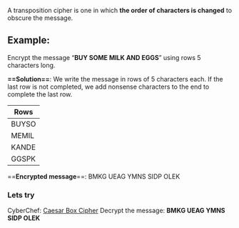 A transposition cipher is one in which **the order of characters is changed** to obscure the message.

## Example: 
Encrypt the message “**BUY SOME MILK AND EGGS**” using rows 5 characters long. 

**==Solution==**: We write the message in rows of 5 characters each. If the last row is not completed, we add nonsense characters to the end to complete the last row.

| Rows |
| ---- |
| BUYSO |
| MEMIL |
| KANDE |
| GGSPK |
==**Encrypted message**==: BMKG UEAG YMNS SIDP OLEK

### Lets try
CyberChef: [Caesar Box Cipher](<https://gchq.github.io/CyberChef/#recipe=Caesar_Box_Cipher(4)>) 
Decrypt the message: **BMKG UEAG YMNS SIDP OLEK**
